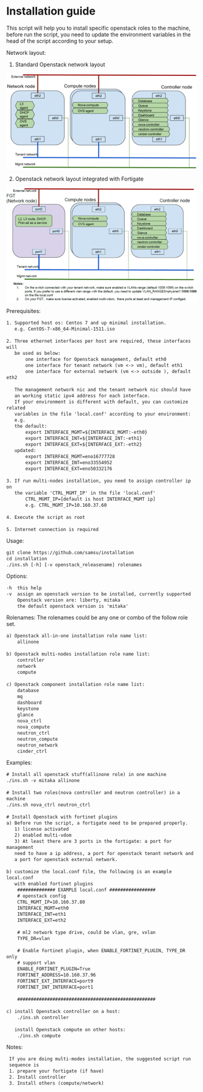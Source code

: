 # Installation guide

This script will help you to install specific openstack roles to the machine,
before run the script, you need to update the environment variables in the
head of the script according to your setup.

Network layout:

1. Standard Openstack network layout

![alt text](./docs/images/network_layout.png "Reference Network Layout")
    
2. Openstack network layout integrated with Fortigate 

![alt text](./docs/images/network_layout_with_fortigate.png)


Prerequisites:

    1. Supported host os: Centos 7 and up minimal installation.
       e.g. CentOS-7-x86_64-Minimal-1511.iso

    2. Three ethernet interfaces per host are required, these interfaces will 
       be used as below:
           one interface for Openstack management, default eth0
           one interface for tenant network (vm <-> vm), default eth1
           one interface for external network (vm <-> outside ), default eth2
       
       The management network nic and the tenant network nic should have
       an working static ipv4 address for each interface.
       If your environment is different with default, you can customize related
       variables in the file 'local.conf' according to your environment:
       e.g.
       the default:
           export INTERFACE_MGMT=${INTERFACE_MGMT:-eth0}
           export INTERFACE_INT=${INTERFACE_INT:-eth1}
           export INTERFACE_EXT=${INTERFACE_EXT:-eth2} 
       updated:
           export INTERFACE_MGMT=eno16777728
           export INTERFACE_INT=eno33554952
           export INTERFACE_EXT=eno50332176

    3. If run multi-nodes installation, you need to assign controller ip on
       the variable 'CTRL_MGMT_IP' in the file 'local.conf'
           CTRL_MGMT_IP=[default is host INTERFACE_MGMT ip]
           e.g. CTRL_MGMT_IP=10.160.37.60

    4. Execute the script as root

    5. Internet connection is required


Usage:
   
    git clone https://github.com/samsu/installation
    cd installation
    ./ins.sh [-h] [-v openstack_releasename] rolenames


Options:

    -h  this help
    -v  assign an openstack version to be installed, currently supported
        Openstack version are: liberty, mitaka
        the default openstack version is 'mitaka'


Rolenames:
    The rolenames could be any one or combo of the follow role set.

    a) Openstack all-in-one installation role name list:
        allinone

    b) Openstack multi-nodes installation role name list:
        controller
        network
        compute

    c) Openstack component installation role name list:
        database
        mq
        dashboard
        keystone
        glance
        nova_ctrl
        nova_compute
        neutron_ctrl
        neutron_compute
        neutron_network
        cinder_ctrl


Examples:

    # Install all openstack stuff(allinone role) in one machine
    ./ins.sh -v mitaka allinone

    # Install two roles(nova controller and neutron controller) in a machine
    ./ins.sh nova_ctrl neutron_ctrl
    
    # Install Openstack with fortinet plugins
    a) Before run the script, a fortigate need to be prepared properly.
       1) license activated
       2) enabled multi-vdom
       3) At least there are 3 ports in the fortigate: a port for management
       need to have a ip address, a port for openstack tenant network and 
       a port for openstack external network. 
    
    b) customize the local.conf file, the following is an example local.conf
       with enabled fortinet plugins
        ############## EXAMPLE local.conf #################
        # openstack config
        CTRL_MGMT_IP=10.160.37.80
        INTERFACE_MGMT=eth0
        INTERFACE_INT=eth1
        INTERFACE_EXT=eth2
        
        # ml2 network type drive, could be vlan, gre, vxlan
        TYPE_DR=vlan
        
        # Enable fortinet plugin, when ENABLE_FORTINET_PLUGIN, TYPE_DR only 
        # support vlan
        ENABLE_FORTINET_PLUGIN=True
        FORTINET_ADDRESS=10.160.37.96
        FORTINET_EXT_INTERFACE=port9
        FORTINET_INT_INTERFACE=port1
        
        ###################################################
        
    c) install Openstack controller on a host:
        ./ins.sh controller
       
       install Openstack compute on other hosts:
        ./ins.sh compute

Notes:

     If you are doing multi-modes installation, the suggested script run
     sequence is 
     1. prepare your fortigate (if have)
     2. Install controller
     3. Install others (compute/network)
         